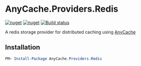 # AnyCache.Providers.Redis
[![nuget](https://img.shields.io/nuget/v/AnyCache.Providers.Redis.svg)](https://www.nuget.org/packages/AnyCache.Providers.Redis/)
[![nuget](https://img.shields.io/nuget/dt/AnyCache.Providers.Redis.svg)](https://www.nuget.org/packages/AnyCache.Providers.Redis/)
[![Build status](https://ci.appveyor.com/api/projects/status/gfwjabg1pta7em94?svg=true)](https://ci.appveyor.com/project/MichaelBrown/AnyCache.Providers.Redis)

A redis storage provider for distributed caching using [AnyCache](https://github.com/replaysMike/AnyCache)

## Installation

```Powershell
PM> Install-Package AnyCache.Providers.Redis
```
